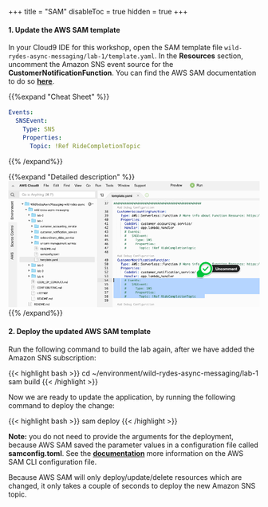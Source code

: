 +++
title = "SAM"
disableToc = true
hidden = true
+++

#### 1. Update the AWS SAM template

In your Cloud9 IDE for this workshop, open the SAM template file `wild-rydes-async-messaging/lab-1/template.yaml`. In the **Resources** section, uncomment the Amazon SNS event source for the **CustomerNotificationFunction**. You can find the AWS SAM documentation to do so **[here](https://docs.aws.amazon.com/serverless-application-model/latest/developerguide/sam-property-function-sns.html)**.

{{%expand "Cheat Sheet" %}}
```yaml
Events:
  SNSEvent:
    Type: SNS
    Properties:
      Topic: !Ref RideCompletionTopic
```
{{% /expand%}}

{{%expand "Detailed description" %}}
![Step 1](step-1-sam.png)
{{% /expand%}}

#### 2. Deploy the updated AWS SAM template

Run the following command to build the lab again, after we have added the Amazon SNS subscription:

{{< highlight bash >}}
cd ~/environment/wild-rydes-async-messaging/lab-1
sam build
{{< /highlight >}}

Now we are ready to update the application, by running the following command to deploy the change:  

{{< highlight bash >}}
sam deploy
{{< /highlight >}}

**Note:** you do not need to provide the arguments for the deployment, because AWS SAM saved the parameter values in a configuration file called **samconfig.toml**. See the **[documentation](https://docs.aws.amazon.com/serverless-application-model/latest/developerguide/serverless-sam-cli-config.html)** more information on the AWS SAM CLI configuration file.

Because AWS SAM will only deploy/update/delete resources which are changed, it only takes a couple of seconds to deploy the new Amazon SNS topic.
